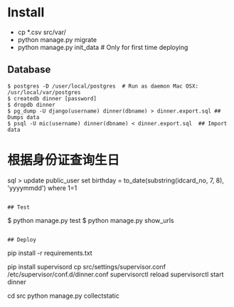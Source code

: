 Install
======

* cp *.csv src/var/
* python manage.py migrate
* python manage.py init_data # Only for first time deploying

## Database
```
$ postgres -D /user/local/postgres  # Run as daemon Mac OSX: /usr/local/var/postgres
$ createdb dinner [password] 
$ dropdb dinner
$ pg_dump -U django(username) dinner(dbname) > dinner.export.sql ## Dumps data
$ psql -U mic(username) dinner(dbname) < dinner.export.sql  ## Import data

```
# 根据身份证查询生日
sql > update public_user
  set birthday = to_date(substring(idcard_no, 7, 8), 'yyyymmdd')
  where 1=1
```

## Test
```
$ python manage.py test
$ python manage.py show_urls
```

## Deploy
```
pip install -r requirements.txt

pip install supervisord
cp src/settings/supervisor.conf /etc/supervisor/conf.d/dinner.conf
supervisorctl reload
supervisorctl start dinner

cd src
python manage.py collectstatic
```